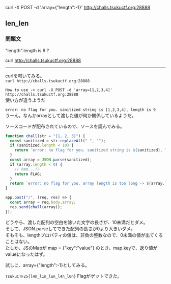 curl -X POST -d 'array={"length":-1}' http://challs.tsukuctf.org:28888


## len_len
### 問題文
"length".length is 6 ?  

curl http://challs.tsukuctf.org:28888

---

curlを叩いてみる。  
`curl http://challs.tsukuctf.org:28888`  


`How to use -> curl -X POST -d 'array=[1,2,3,4]' http://challs.tsukuctf.org:28888`  
使い方が違うようだ

`error: no flag for you. sanitized string is [1,2,3,4], length is 9`  
うーん。なんかarrayとして渡した値が何か関係しているようだ。  

ソースコードが配布されているので、ソースを読んでみる。

```js
function chall(str = "[1, 2, 3]") {
  const sanitized = str.replaceAll(" ", "");
  if (sanitized.length < 10) {
    return `error: no flag for you. sanitized string is ${sanitized}, length is ${sanitized.length.toString()}`;
  }
  const array = JSON.parse(sanitized);
  if (array.length < 0) {
    // hmm...??
    return FLAG;
  }
  return `error: no flag for you. array length is too long -> ${array.length}`;
}

app.post("/", (req, res) => {
  const array = req.body.array;
  res.send(chall(array));
});

```

どうやら、渡した配列の空白を除いた文字の長さが、10未満だとダメ。    
そして、JSON.parseしてできた配列の長さが0より大きいダメ。  
そもそも、lengthプロパティの値は、非負の整数なので、0未満の値が出てくることはない。  
たしか、JSのMapが map = {"key":"value"} のとき、map.keyで、返り値がvalueになったはず。  

試しに、array={"length":-1}としてみる。

`TsukuCTF25{l4n_l1n_lun_l4n_l0n}`
Flagがゲットできた。